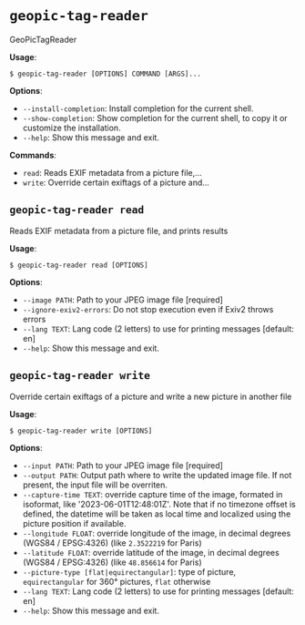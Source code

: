 # `geopic-tag-reader`

GeoPicTagReader

**Usage**:

```console
$ geopic-tag-reader [OPTIONS] COMMAND [ARGS]...
```

**Options**:

* `--install-completion`: Install completion for the current shell.
* `--show-completion`: Show completion for the current shell, to copy it or customize the installation.
* `--help`: Show this message and exit.

**Commands**:

* `read`: Reads EXIF metadata from a picture file,...
* `write`: Override certain exiftags of a picture and...

## `geopic-tag-reader read`

Reads EXIF metadata from a picture file, and prints results

**Usage**:

```console
$ geopic-tag-reader read [OPTIONS]
```

**Options**:

* `--image PATH`: Path to your JPEG image file  [required]
* `--ignore-exiv2-errors`: Do not stop execution even if Exiv2 throws errors
* `--lang TEXT`: Lang code (2 letters) to use for printing messages  [default: en]
* `--help`: Show this message and exit.

## `geopic-tag-reader write`

Override certain exiftags of a picture and write a new picture in another file

**Usage**:

```console
$ geopic-tag-reader write [OPTIONS]
```

**Options**:

* `--input PATH`: Path to your JPEG image file  [required]
* `--output PATH`: Output path where to write the updated image file. If not present, the input file will be overriten.
* `--capture-time TEXT`: override capture time of the image, formated in isoformat, like '2023-06-01T12:48:01Z'. Note that if no timezone offset is defined, the datetime will be taken as local time and localized using the picture position if available.
* `--longitude FLOAT`: override longitude of the image, in decimal degrees (WGS84 / EPSG:4326) (like `2.3522219` for Paris)
* `--latitude FLOAT`: override latitude of the image, in decimal degrees (WGS84 / EPSG:4326) (like `48.856614` for Paris)
* `--picture-type [flat|equirectangular]`: type of picture, `equirectangular` for 360° pictures, `flat` otherwise
* `--lang TEXT`: Lang code (2 letters) to use for printing messages  [default: en]
* `--help`: Show this message and exit.
